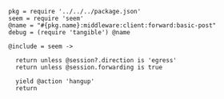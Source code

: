     pkg = require '../../../package.json'
    seem = require 'seem'
    @name = "#{pkg.name}:middleware:client:forward:basic-post"
    debug = (require 'tangible') @name

    @include = seem ->

      return unless @session?.direction is 'egress'
      return unless @session.forwarding is true

      yield @action 'hangup'
      return
